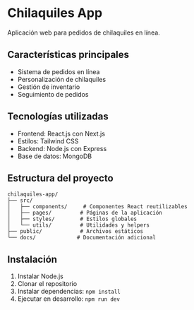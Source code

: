# Chilaquiles App

Aplicación web para pedidos de chilaquiles en línea.

## Características principales

- Sistema de pedidos en línea
- Personalización de chilaquiles
- Gestión de inventario
- Seguimiento de pedidos

## Tecnologías utilizadas

- Frontend: React.js con Next.js
- Estilos: Tailwind CSS
- Backend: Node.js con Express
- Base de datos: MongoDB

## Estructura del proyecto

```
chilaquiles-app/
├── src/
│   ├── components/     # Componentes React reutilizables
│   ├── pages/         # Páginas de la aplicación
│   ├── styles/        # Estilos globales
│   └── utils/         # Utilidades y helpers
├── public/            # Archivos estáticos
└── docs/             # Documentación adicional
```

## Instalación

1. Instalar Node.js
2. Clonar el repositorio
3. Instalar dependencias: `npm install`
4. Ejecutar en desarrollo: `npm run dev`
